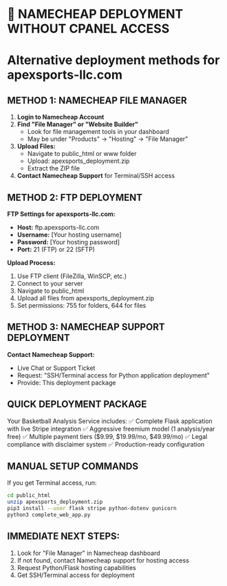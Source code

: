 # 🚀 NAMECHEAP DEPLOYMENT WITHOUT CPANEL ACCESS
# Alternative deployment methods for apexsports-llc.com

## METHOD 1: NAMECHEAP FILE MANAGER
1. **Login to Namecheap Account**
2. **Find "File Manager" or "Website Builder"**
   - Look for file management tools in your dashboard
   - May be under "Products" → "Hosting" → "File Manager"
3. **Upload Files:**
   - Navigate to public_html or www folder
   - Upload: apexsports_deployment.zip
   - Extract the ZIP file
4. **Contact Namecheap Support** for Terminal/SSH access

## METHOD 2: FTP DEPLOYMENT
**FTP Settings for apexsports-llc.com:**
- **Host:** ftp.apexsports-llc.com
- **Username:** [Your hosting username]
- **Password:** [Your hosting password]
- **Port:** 21 (FTP) or 22 (SFTP)

**Upload Process:**
1. Use FTP client (FileZilla, WinSCP, etc.)
2. Connect to your server
3. Navigate to public_html
4. Upload all files from apexsports_deployment.zip
5. Set permissions: 755 for folders, 644 for files

## METHOD 3: NAMECHEAP SUPPORT DEPLOYMENT
**Contact Namecheap Support:**
- Live Chat or Support Ticket
- Request: "SSH/Terminal access for Python application deployment"
- Provide: This deployment package

## QUICK DEPLOYMENT PACKAGE
Your Basketball Analysis Service includes:
✅ Complete Flask application with live Stripe integration
✅ Aggressive freemium model (1 analysis/year free)
✅ Multiple payment tiers ($9.99, $19.99/mo, $49.99/mo)
✅ Legal compliance with disclaimer system
✅ Production-ready configuration

## MANUAL SETUP COMMANDS
If you get Terminal access, run:
```bash
cd public_html
unzip apexsports_deployment.zip
pip3 install --user flask stripe python-dotenv gunicorn
python3 complete_web_app.py
```

## IMMEDIATE NEXT STEPS:
1. Look for "File Manager" in Namecheap dashboard
2. If not found, contact Namecheap support for hosting access
3. Request Python/Flask hosting capabilities
4. Get SSH/Terminal access for deployment
